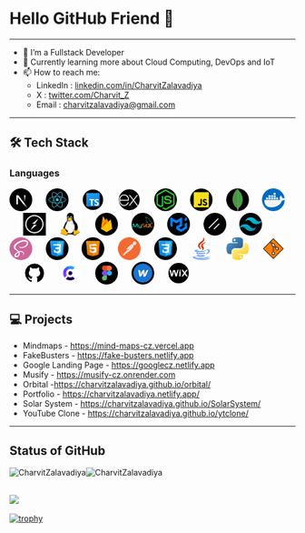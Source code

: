 # Hello GitHub Friend 👋

***

- 🔭 I’m a Fullstack Developer
- 🌱 Currently learning more about Cloud Computing, DevOps and IoT
- 📫 How to reach me:
  - LinkedIn : <a href='https://www.linkedin.com/in/charvit-zalavadiya-1b34b3243/'>linkedin.com/in/CharvitZalavadiya</a>
  - X : <a href='https://twitter.com/Charvit_Z'>twitter.com/Charvit_Z</a>
  - Email : charvitzalavadiya@gmail.com

***

## 🛠 Tech Stack

### Languages
<span><img src="next.png" width='40px' heigth='20px'>&nbsp;&nbsp;&nbsp;&nbsp;&nbsp;</span>
<span><img src="react.png" width='40px' heigth='20px'>&nbsp;&nbsp;&nbsp;&nbsp;&nbsp;</span>
<span><img src="typescript.png" width='40px' heigth='20px'>&nbsp;&nbsp;&nbsp;&nbsp;&nbsp;</span>
<span><img src="express-js.png" width='40px' heigth='20px'>&nbsp;&nbsp;&nbsp;&nbsp;&nbsp;</span>
<span><img src="node-js.png" width='40px' heigth='20px'>&nbsp;&nbsp;&nbsp;&nbsp;&nbsp;</span>
<span><img src="javascript.png" width='40px' heigth='20px'>&nbsp;&nbsp;&nbsp;&nbsp;&nbsp;</span>
<span><img src="mongo.png" width='40px' heigth='20px'>&nbsp;&nbsp;&nbsp;&nbsp;&nbsp;</span>
<span><img src="docker.png" width='40px' heigth='20px'>&nbsp;&nbsp;&nbsp;&nbsp;&nbsp;</span>
<span><img src="socketio.png" width='40px' heigth='20px'>&nbsp;&nbsp;&nbsp;&nbsp;&nbsp;</span>
<span><img src="linux.png" width='40px' heigth='20px'>&nbsp;&nbsp;&nbsp;&nbsp;&nbsp;</span>
<span><img src="firebase.png" width='40px' heigth='20px'>&nbsp;&nbsp;&nbsp;&nbsp;&nbsp;</span>
<span><img src="mysql.png" width='40px' heigth='20px'>&nbsp;&nbsp;&nbsp;&nbsp;&nbsp;</span>
<span><img src="mui.png" width='40px' heigth='20px'>&nbsp;&nbsp;&nbsp;&nbsp;&nbsp;</span>
<span><img src="image.png" width='40px' heigth='20px'>&nbsp;&nbsp;&nbsp;&nbsp;&nbsp;</span>
<span><img src="tailwind-css.png" width='40px' heigth='20px'>&nbsp;&nbsp;&nbsp;&nbsp;&nbsp;</span>
<span><img src="sass (1).png" width='40px' heigth='20px'>&nbsp;&nbsp;&nbsp;&nbsp;&nbsp;</span>
<span><img src="css.png" width='40px' heigth='20px'>&nbsp;&nbsp;&nbsp;&nbsp;&nbsp;</span>
<span><img src="html.png" width='40px' heigth='20px'>&nbsp;&nbsp;&nbsp;&nbsp;&nbsp;</span>
<span><img src="postman-api.png" width='40px' heigth='20px'>&nbsp;&nbsp;&nbsp;&nbsp;&nbsp;</span>
<span><img src="css.png" width='40px' heigth='20px'>&nbsp;&nbsp;&nbsp;&nbsp;&nbsp;</span>
<span><img src="java.png" width='40px' heigth='20px'>&nbsp;&nbsp;&nbsp;&nbsp;&nbsp;</span>
<span><img src="python.png" width='40px' heigth='20px'>&nbsp;&nbsp;&nbsp;&nbsp;&nbsp;</span>
<span><img src="git.png" width='40px' heigth='20px'>&nbsp;&nbsp;&nbsp;&nbsp;&nbsp;</span>
<span><img src="github.png" width='40px' heigth='20px'>&nbsp;&nbsp;&nbsp;&nbsp;&nbsp;</span>
<span><img src="clerk.png" width='40px' heigth='20px' style="border-radius: 50%">&nbsp;&nbsp;&nbsp;&nbsp;&nbsp;</span>
<span><img src="figma.png" width='40px' heigth='20px'>&nbsp;&nbsp;&nbsp;&nbsp;&nbsp;</span>
<span><img src="webflow.png" width='40px' heigth='20px'>&nbsp;&nbsp;&nbsp;&nbsp;&nbsp;</span>
<span><img src="wix.png" width='40px' heigth='20px'>&nbsp;&nbsp;&nbsp;&nbsp;&nbsp;</span>

***

## 💻 Projects

- Mindmaps - https://mind-maps-cz.vercel.app
- FakeBusters - https://fake-busters.netlify.app
- Google Landing Page - https://googlecz.netlify.app
- Musify - https://musify-cz.onrender.com
- Orbital -https://charvitzalavadiya.github.io/orbital/
- Portfolio -  https://charvitzalavadiya.netlify.app/
- Solar System - https://charvitzalavadiya.github.io/SolarSystem/
- YouTube Clone - https://charvitzalavadiya.github.io/ytclone/

***

## Status of GitHub

<p><img align="left" src="https://github-readme-stats.vercel.app/api/top-langs?username=CharvitZalavadiya&theme=blue-green&show_icons=true&locale=en&layout=compact" alt="CharvitZalavadiya" /></p>

<img align="left" src="https://github-readme-stats.vercel.app/api?username=CharvitZalavadiya&theme=blue-green&show_icons=true&locale=en" alt="CharvitZalavadiya" /><br/>


<br>![](https://github-readme-streak-stats.herokuapp.com/?user=CharvitZalavadiya&theme=blue-green&hide_border=false)<br/>

[![trophy](https://github-profile-trophy.vercel.app/?username=CharvitZalavadiya&theme=monokai&row=1&column=7&margin-w=15)](https://github.com/ryo-ma/github-profile-trophy)<br>
